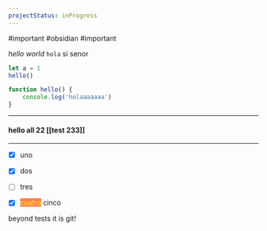```yaml
---
projectStatus: inProgress  
---
```

#important
#obsidian
#important 


*hello* _world_ `hola` si senor 
``` javascript
let a = 1
hello()

function hello() {
	console.log('holaaaaaaa')
}
```

---

#### hello all 22 [[test 233]] 

---
- [x] uno
- [x] dos
- [ ] tres
- [x] <mark style="font-weight:400;color:yellow;background: coral;">cuatro</mark> 
cinco


beyond tests it is git!